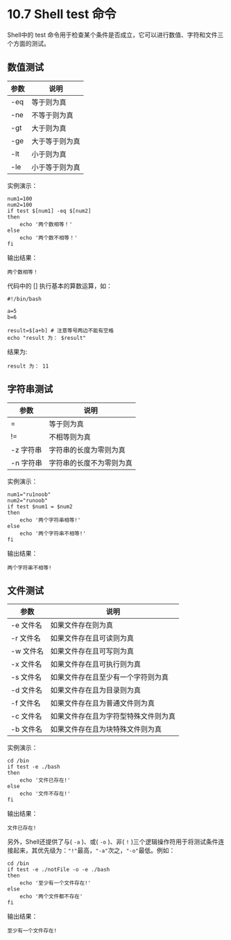 # 10.7 Shell test 命令
Shell中的 test 命令用于检查某个条件是否成立，它可以进行数值、字符和文件三个方面的测试。

## 数值测试
|参数	|说明
|-|-|
|-eq|	等于则为真
|-ne|	不等于则为真
|-gt|	大于则为真
|-ge|	大于等于则为真
|-lt|	小于则为真
|-le|	小于等于则为真
实例演示：
```shell
num1=100
num2=100
if test $[num1] -eq $[num2]
then
    echo '两个数相等！'
else
    echo '两个数不相等！'
fi
```
输出结果：
```
两个数相等！
```
代码中的 [] 执行基本的算数运算，如：
```shell
#!/bin/bash

a=5
b=6

result=$[a+b] # 注意等号两边不能有空格
echo "result 为： $result"
```
结果为:
```
result 为： 11
```
## 字符串测试

|参数|说明|
|-|-|
|=	|等于则为真|
|!=|不相等则为真|
|-z 字符串|字符串的长度为零则为真|
|-n 字符串|字符串的长度不为零则为真|

实例演示：

```shell
num1="ru1noob"
num2="runoob"
if test $num1 = $num2
then
    echo '两个字符串相等!'
else
    echo '两个字符串不相等!'
fi
```

输出结果：

```
两个字符串不相等!
```

## 文件测试

|参数|说明|
|-|-|
|-e 文件名|	如果文件存在则为真|
|-r 文件名|	如果文件存在且可读则为真|
|-w 文件名|	如果文件存在且可写则为真|
|-x 文件名|	如果文件存在且可执行则为真|
|-s 文件名|	如果文件存在且至少有一个字符则为真|
|-d 文件名|	如果文件存在且为目录则为真|
|-f 文件名|	如果文件存在且为普通文件则为真|
|-c 文件名|	如果文件存在且为字符型特殊文件则为真|
|-b 文件名|	如果文件存在且为块特殊文件则为真|

实例演示：
```shell
cd /bin
if test -e ./bash
then
    echo '文件已存在!'
else
    echo '文件不存在!'
fi
```

输出结果：

```
文件已存在!
```

另外，Shell还提供了与( `-a` )、或( `-o` )、非( `!` )三个逻辑操作符用于将测试条件连接起来，其优先级为：`"!"`最高，`"-a"`次之，`"-o"`最低。例如：

```shell
cd /bin
if test -e ./notFile -o -e ./bash
then
    echo '至少有一个文件存在!'
else
    echo '两个文件都不存在'
fi
```

输出结果：

```
至少有一个文件存在!
```